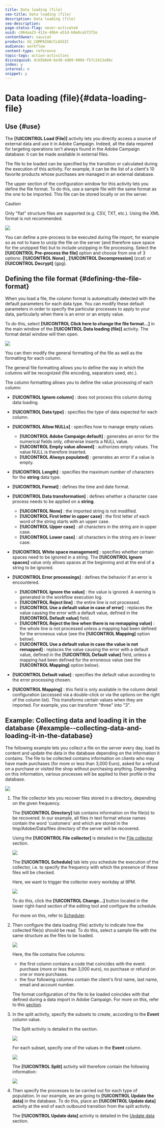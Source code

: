 ```yaml
---
title: Data loading (file)
seo-title: Data loading (file)
description: Data loading (file)
seo-description: 
page-status-flag: never-activated
uuid: c064aa23-412e-49b4-a51d-b0e8ca572f2e
contentOwner: sauviat
products: SG_CAMPAIGN/CLASSIC
audience: workflow
content-type: reference
topic-tags: action-activities
discoiquuid: dcb5b8e8-be38-4d89-908d-f57c2413a9bc
index: y
internal: n
snippet: y
---
```


# Data loading (file){#data-loading-file}

## Use {#use}

The **[!UICONTROL Load (File)]** activity lets you directly access a source of external data and use it in Adobe Campaign. Indeed, all the data required for targeting operations isn't always found in the Adobe Campaign database: it can be made available in external files.

The file to be loaded can be specified by the transition or calculated during the execution of this activity. For example, it can be the list of a client's 10 favorite products whose purchases are managed in an external database.

The upper section of the configuration window for this activity lets you define the file format. To do this, use a sample file with the same format as the one to be imported. This file can be stored locally or on the server.

>[!CAUTION]
>
>Only "flat" structure files are supported (e.g. CSV, TXT, etc.). Using the XML format is not recommended.

![](assets/s_advuser_wf_etl_file.png)

You can define a pre-process to be executed during file import, for example so as not to have to unzip the file on the server (and therefore save space for the unzipped file) but to include unzipping in file processing. Select the **[!UICONTROL Pre-process the file]** option and choose from one of 3 options: **[!UICONTROL None]** , **[!UICONTROL Decompression]** (zcat) or **[!UICONTROL Decrypt]** (gpg).

## Defining the file format {#defining-the-file-format}

When you load a file, the column format is automatically detected with the default parameters for each data type. You can modify these default parameters in order to specify the particular processes to apply to your data, particularly when there is an error or an empty value.

To do this, select **[!UICONTROL Click here to change the file format...]** in the main window of the **[!UICONTROL Data loading (file)]** activity. The format detail window will then open.

![](assets/file_loading_columns_format.png)

You can then modify the general formatting of the file as well as the formatting for each column.

The general file formatting allows you to define the way in which the columns will be recognized (file encoding, separators used, etc.).

The column formatting allows you to define the value processing of each column:

* **[!UICONTROL Ignore column]** : does not process this column during data loading.
* **[!UICONTROL Data type]** : specifies the type of data expected for each column.
* **[!UICONTROL Allow NULLs]** : specifies how to manage empty values.

    * **[!UICONTROL Adobe Campaign default]** : generates an error for the numerical fields only, otherwise inserts a NULL value.
    * **[!UICONTROL Empty value allowed]** : authorizes empty values. The value NULL is therefore inserted.
    * **[!UICONTROL Always populated]** : generates an error if a value is empty.

* **[!UICONTROL Length]** : specifies the maximum number of characters for the **string** data type.
* **[!UICONTROL Format]** : defines the time and date format.
* **[!UICONTROL Data transformation]** : defines whether a character case process needs to be applied on a **string**.

    * **[!UICONTROL None]** : the imported string is not modified.
    * **[!UICONTROL First letter in upper case]** : the first letter of each word of the string starts with an upper case.
    * **[!UICONTROL Upper case]** : all characters in the string are in upper case.
    * **[!UICONTROL Lower case]** : all characters in the string are in lower case.

* **[!UICONTROL White space management]** : specifies whether certain spaces need to be ignored in a string. The **[!UICONTROL Ignore spaces]** value only allows spaces at the beginning and at the end of a string to be ignored.
* **[!UICONTROL Error processings]** : defines the behavior if an error is encountered.

    * **[!UICONTROL Ignore the value]** : the value is ignored. A warning is generated in the workflow execution log.
    * **[!UICONTROL Reject line]** : the entire line is not processed.
    * **[!UICONTROL Use a default value in case of error]** : replaces the value causing the error with a default value, defined in the **[!UICONTROL Default value]** field.
    * **[!UICONTROL Reject the line when there is no remapping value]** : the whole line is not processed unless a mapping had been defined for the erroneous value (see the **[!UICONTROL Mapping]** option below).
    * **[!UICONTROL Use a default value in case the value is not remapped]** : replaces the value causing the error with a default value, defined in the **[!UICONTROL Default value]** field, unless a mapping had been defined for the erroneous value (see the **[!UICONTROL Mapping]** option below).

* **[!UICONTROL Default value]** : specifies the default value according to the error processing chosen.
* **[!UICONTROL Mapping]** : this field is only available in the column detail configuration (accessed via a double-click or via the options on the right of the column list). This transforms certain values when they are imported. For example, you can transform "three" into "3".

## Example: Collecting data and loading it in the database {#example--collecting-data-and-loading-it-in-the-database}

The following example lets you collect a file on the server every day, load its content and update the data in the database depending on the information it contains. The file to be collected contains information on clients who may have made purchases (for more or less than 3,000 Euro), asked for a refund on a purchase or visited the shop without purchasing anything. Depending on this information, various processes will be applied to their profile in the database.

![](assets/s_advuser_load_file_sample_0.png)

1. The file collector lets you recover files stored in a directory, depending on the given frequency.

   The **[!UICONTROL Directory]** tab contains information on the file(s) to be recovered. In our example, all files in text format whose names contain the word 'customers' and which are stored in the tmp/Adobe/Data/files directory of the server will be recovered.

   Using the **[!UICONTROL File collector]** is detailed in the [File collector](../../workflow/using/file-collector.md) section.

   ![](assets/s_advuser_load_file_sample_1.png)

   The **[!UICONTROL Schedule]** tab lets you schedule the execution of the collector, i.e. to specify the frequency with which the presence of these files will be checked.

   Here, we want to trigger the collector every workday at 9PM.

   ![](assets/s_advuser_load_file_sample_2.png)

   To do this, click the **[!UICONTROL Change...]** button located in the lower right-hand section of the editing tool and configure the schedule.

   For more on this, refer to [Scheduler](../../workflow/using/scheduler.md).

1. Then configure the data loading (file) activity to indicate how the collected file(s) should be read. To do this, select a sample file with the same structure as the files to be loaded.

   ![](assets/s_advuser_load_file_sample_3.png)

   Here, the file contains five columns:

    * the first column contains a code that coincides with the event: purchase (more or less than 3,000 euro), no purchase or refund on one or more purchases.
    * the four following columns contain the client's first name, last name, email and account number.

   The format configuration of the file to be loaded coincides with that defined during a data import in Adobe Campaign. For more on this, refer to this [section](../../platform/using/importing-data.md#step-2---source-file-selection).

1. In the split activity, specify the subsets to create, according to the **Event** column value.

   The Split activity is detailed in the section.

   ![](assets/s_advuser_load_file_sample_4.png)

   For each subset, specify one of the values in the **Event** column.

   ![](assets/s_advuser_load_file_sample_5.png)

   The **[!UICONTROL Split]** activity will therefore contain the following information:

   ![](assets/s_advuser_load_file_sample_6.png)

1. Then specify the processes to be carried out for each type of population. In our example, we are going to **[!UICONTROL Update the data]** in the database. To do this, place an **[!UICONTROL Update data]** activity at the end of each outbound transition from the split activity.

   The **[!UICONTROL Update data]** activity is detailed in the [Update data](../../workflow/using/update-data.md) section.

